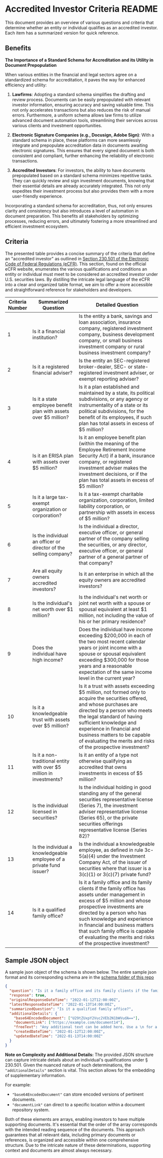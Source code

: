 # Accredited Investor Criteria README

This document provides an overview of various questions and criteria that determine whether an entity or individual qualifies as an accredited investor. Each item has a summarized version for quick reference.

## Benefits

**The Importance of a Standard Schema for Accreditation and its Utility in Document Prepopulation**

When various entities in the financial and legal sectors agree on a standardized schema for accreditation, it paves the way for enhanced efficiency and utility:

1. **Lawfirms**: Adopting a standard schema simplifies the drafting and review process. Documents can be easily prepopulated with relevant investor information, ensuring accuracy and saving valuable time. This not only accelerates transactions but also reduces the risk of manual errors. Furthermore, a uniform schema allows law firms to utilize advanced document automation tools, streamlining their services across various clients and investment opportunities.

2. **Electronic Signature Companies (e.g., Docusign, Adobe Sign)**: With a standard schema in place, these platforms can more seamlessly integrate and prepopulate accreditation data in documents awaiting electronic signatures. This ensures that every signed document is both consistent and compliant, further enhancing the reliability of electronic transactions.

3. **Accredited Investors**: For investors, the ability to have documents prepopulated based on a standard schema minimizes repetitive tasks. They can quickly review and sign investment documents, knowing that their essential details are already accurately integrated. This not only expedites their investment process but also provides them with a more user-friendly experience.

Incorporating a standard schema for accreditation, thus, not only ensures clarity and consistency but also introduces a level of automation in document preparation. This benefits all stakeholders by optimizing processes, reducing errors, and ultimately fostering a more streamlined and efficient investment ecosystem.

## Criteria

The presented table provides a concise summary of the criteria that define an "accredited investor" as outlined in [Section 230.501 of the Electronic Code of Federal Regulations (eCFR)](https://www.ecfr.gov/current/title-17/chapter-II/part-230/subject-group-ECFR6e651a4c86c0174/section-230.501). This section, found on the official eCFR website, enumerates the various qualifications and conditions an entity or individual must meet to be considered an accredited investor under U.S. securities laws. By distilling the intricate legal language of the eCFR into a clear and organized table format, we aim to offer a more accessible and straightforward reference for stakeholders and developers.

| **Criteria Number** | **Summarized Question**                                              | **Detailed Question**                                                                                                                                                                                                                                                                                                                                         |
| ------------------- | -------------------------------------------------------------------- | ------------------------------------------------------------------------------------------------------------------------------------------------------------------------------------------------------------------------------------------------------------------------------------------------------------------------------------------------------------- |
| 1                   | Is it a financial institution?                                       | Is the entity a bank, savings and loan association, insurance company, registered investment company, business development company, or small business investment company or rural business investment company?                                                                                                                                                |
| 2                   | Is it a registered financial adviser?                                | Is the entity an SEC-registered broker-dealer, SEC- or state-registered investment adviser, or exempt reporting adviser?                                                                                                                                                                                                                                      |
| 3                   | Is it a state employee benefit plan with assets over $5 million?     | Is it a plan established and maintained by a state, its political subdivisions, or any agency or instrumentality of a state or its political subdivisions, for the benefit of its employees, if such plan has total assets in excess of $5 million?                                                                                                           |
| 4                   | Is it an ERISA plan with assets over $5 million?                     | Is it an employee benefit plan (within the meaning of the Employee Retirement Income Security Act) if a bank, insurance company, or registered investment adviser makes the investment decisions, or if the plan has total assets in excess of $5 million?                                                                                                    |
| 5                   | Is it a large tax-exempt organization or corporation?                | Is it a tax-exempt charitable organization, corporation, limited liability corporation, or partnership with assets in excess of $5 million?                                                                                                                                                                                                                   |
| 6                   | Is the individual an officer or director of the selling company?     | Is the individual a director, executive officer, or general partner of the company selling the securities, or any director, executive officer, or general partner of a general partner of that company?                                                                                                                                                       |
| 7                   | Are all equity owners accredited investors?                          | Is it an enterprise in which all the equity owners are accredited investors?                                                                                                                                                                                                                                                                                  |
| 8                   | Is the individual's net worth over $1 million?                       | Is the individual's net worth or joint net worth with a spouse or spousal equivalent at least $1 million, not including the value of his or her primary residence?                                                                                                                                                                                            |
| 9                   | Does the individual have high income?                                | Does the individual have income exceeding $200,000 in each of the two most recent calendar years or joint income with a spouse or spousal equivalent exceeding $300,000 for those years and a reasonable expectation of the same income level in the current year?                                                                                            |
| 10                  | Is it a knowledgeable trust with assets over $5 million?             | Is it a trust with assets exceeding $5 million, not formed only to acquire the securities offered, and whose purchases are directed by a person who meets the legal standard of having sufficient knowledge and experience in financial and business matters to be capable of evaluating the merits and risks of the prospective investment?                  |
| 11                  | Is it a non-traditional entity with over $5 million in investments?  | Is it an entity of a type not otherwise qualifying as accredited that owns investments in excess of $5 million?                                                                                                                                                                                                                                               |
| 12                  | Is the individual licensed in securities?                            | Is the individual holding in good standing any of the general securities representative license (Series 7), the investment adviser representative license (Series 65), or the private securities offerings representative license (Series 82)?                                                                                                                |
| 13                  | Is the individual a knowledgeable employee of a private fund issuer? | Is the individual a knowledgeable employee, as defined in rule 3c-5(a)(4) under the Investment Company Act, of the issuer of securities where that issuer is a 3(c)(1) or 3(c)(7) private fund?                                                                                                                                                               |
| 14                  | Is it a qualified family office?                                     | Is it a family office and its family clients if the family office has assets under management in excess of $5 million and whose prospective investments are directed by a person who has such knowledge and experience in financial and business matters that such family office is capable of evaluating the merits and risks of the prospective investment? |

## Sample JSON object

A sample json object of the schema is shown below. The entire sample json format and its corresponding schema are in the [schema folder of this repo](https://github.com/handlerda/accredited-investor-standard-schema/tree/master/schema)

```json
{
  "question": "Is it a family office and its family clients if the family office has assets under management in excess of $5 million and whose prospective investments are directed by a person who has such knowledge and experience in financial and business matters that such family office is capable of evaluating the merits and risks of the prospective investment?",
  "response": true,
  "originalResponseDateTime": "2022-01-12T12:00:00Z",
  "latestResponseDateTime": "2022-01-13T14:00:00Z",
  "summarizedQuestion": "Is it a qualified family office?",
  "additionalDetails": {
    "base64EncodedDocument": ["U29tZUxpY2Vuc2VEb2N1bWVudA=="],
    "documentLink": ["https://example.com/document14"],
    "freeText": "Any additional text can be added here. Use a \n for a new line",
    "createdDateTime": "2022-01-12T12:00:00Z",
    "updatedDateTime": "2022-01-13T14:00:00Z"
  }
}
```

**Note on Complexity and Additional Details:**
The provided JSON structure can capture intricate details about an individual's qualifications under § 230.501. Given the nuanced nature of such determinations, the `"additionalDetails"` section is vital. This section allows for the embedding of supplementary information.

For example:

- `"base64EncodedDocument"` can store encoded versions of pertinent documents.
- `"documentLink"` can direct to a specific location within a document repository system.

Both of these elements are arrays, enabling investors to have multiple supporting documents. It's essential that the order of the array corresponds with the intended reading sequence of the documents. This approach guarantees that all relevant data, including primary documents or references, is organized and accessible within one comprehensive structure. Due to the intricate nature of these determinations, supporting context and documents are almost always necessary.

